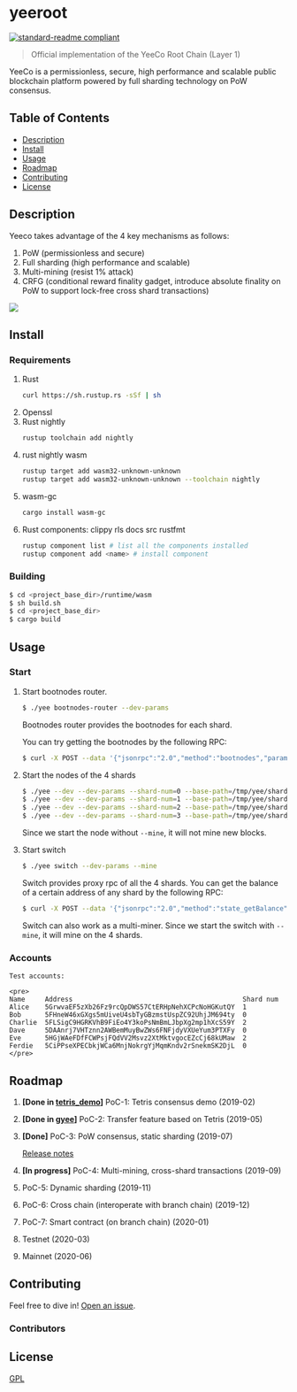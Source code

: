 # yeeroot

[![standard-readme compliant](https://img.shields.io/badge/readme%20style-standard-brightgreen.svg?style=flat-square)](https://github.com/RichardLitt/standard-readme)

> Official implementation of the YeeCo Root Chain (Layer 1)

YeeCo is a permissionless, secure, high performance and scalable public blockchain platform powered by full sharding technology on PoW consensus.

## Table of Contents

- [Description](#description)
- [Install](#install)
- [Usage](#usage)
- [Roadmap](#roadmap)
- [Contributing](#contributing)
- [License](#license)

## Description

Yeeco takes advantage of the 4 key mechanisms as follows:

1. PoW (permissionless and secure)
2. Full sharding (high performance and scalable)
3. Multi-mining (resist 1% attack)
4. CRFG (conditional reward finality gadget, introduce absolute finality on PoW to support lock-free cross shard transactions)

![](https://raw.githubusercontent.com/yeeco/wiki/master/assets/images/yeeco-mechanisms.jpg)

## Install

### Requirements
1. Rust
    ```sh
    curl https://sh.rustup.rs -sSf | sh
    ```
1. Openssl
1. Rust nightly
    ```sh
    rustup toolchain add nightly
    ```
1. rust nightly wasm
    ```sh
    rustup target add wasm32-unknown-unknown
    rustup target add wasm32-unknown-unknown --toolchain nightly
    ```
1. wasm-gc
    ```sh
    cargo install wasm-gc
    ```
1. Rust components: clippy rls docs src rustfmt
    ```sh
    rustup component list # list all the components installed
    rustup component add <name> # install component
    ```

### Building
```sh
$ cd <project_base_dir>/runtime/wasm
$ sh build.sh
$ cd <project_base_dir>
$ cargo build
```

## Usage

### Start

1. Start bootnodes router.
    ```sh
    $ ./yee bootnodes-router --dev-params
    ```
    Bootnodes router provides the bootnodes for each shard.
    
    You can try getting the bootnodes by the following RPC: 
    ```sh
    $ curl -X POST --data '{"jsonrpc":"2.0","method":"bootnodes","params":[],"id":1}' localhost:50001 -H 'Content-Type: application/json'
    ```

1. Start the nodes of the 4 shards
    ```sh
    $ ./yee --dev --dev-params --shard-num=0 --base-path=/tmp/yee/shard_0
    $ ./yee --dev --dev-params --shard-num=1 --base-path=/tmp/yee/shard_1
    $ ./yee --dev --dev-params --shard-num=2 --base-path=/tmp/yee/shard_2
    $ ./yee --dev --dev-params --shard-num=3 --base-path=/tmp/yee/shard_3
    ```
    Since we start the node without `--mine`, it will not mine new blocks.


1. Start switch
    ```sh
    $ ./yee switch --dev-params --mine
    ```
    Switch provides proxy rpc of all the 4 shards.
    You can get the balance of a certain address of any shard by the following RPC: 
    ```sh
    $ curl -X POST --data '{"jsonrpc":"2.0","method":"state_getBalance","params":["5GrwvaEF5zXb26Fz9rcQpDWS57CtERHpNehXCPcNoHGKutQY"],"id":1}' localhost:10033 -H 'Content-Type: application/json'
    ```
    
    Switch can also work as a multi-miner. Since we start the switch with `--mine`, it will mine on the 4 shards.

### Accounts
    
    Test accounts:
    
    <pre>
    Name     Address                                           Shard num
    Alice    5GrwvaEF5zXb26Fz9rcQpDWS57CtERHpNehXCPcNoHGKutQY  1
    Bob      5FHneW46xGXgs5mUiveU4sbTyGBzmstUspZC92UhjJM694ty  0
    Charlie  5FLSigC9HGRKVhB9FiEo4Y3koPsNmBmLJbpXg2mp1hXcS59Y  2
    Dave     5DAAnrj7VHTznn2AWBemMuyBwZWs6FNFjdyVXUeYum3PTXFy  0
    Eve      5HGjWAeFDfFCWPsjFQdVV2Msvz2XtMktvgocEZcCj68kUMaw  2
    Ferdie   5CiPPseXPECbkjWCa6MnjNokrgYjMqmKndv2rSnekmSK2DjL  0
    </pre>
  
    
    
    

## Roadmap
1. **[Done in [tetris_demo](https://github.com/yeeco/tetris_demo)]** PoC-1: Tetris consensus demo (2019-02)
2. **[Done in [gyee](https://github.com/yeeco/gyee)]** PoC-2: Transfer feature based on Tetris (2019-05)
1. **[Done]** PoC-3: PoW consensus, static sharding (2019-07)
    
    [Release notes](https://github.com/yeeco/wiki/blob/master/docs/release-notes/poc3-release-notes.md)
1. **[In progress]** PoC-4: Multi-mining, cross-shard transactions (2019-09)
1. PoC-5: Dynamic sharding (2019-11)
1. PoC-6: Cross chain (interoperate with branch chain) (2019-12)
1. PoC-7: Smart contract (on branch chain) (2020-01)
1. Testnet (2020-03)
1. Mainnet (2020-06)

## Contributing

Feel free to dive in! [Open an issue](./issues/new).

### Contributors


## License

[GPL](LICENSE)